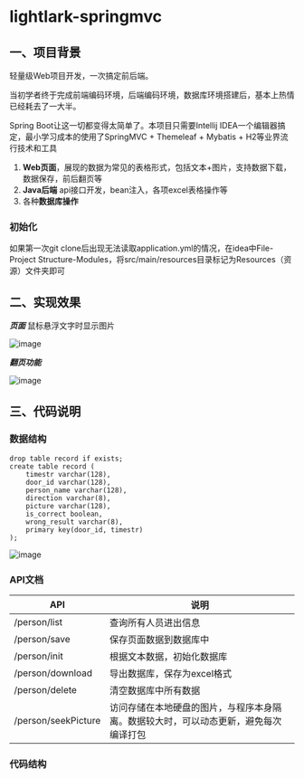 # lightlark-springmvc
## 一、项目背景
轻量级Web项目开发，一次搞定前后端。

当初学者终于完成前端编码环境，后端编码环境，数据库环境搭建后，基本上热情已经耗去了一大半。

Spring Boot让这一切都变得太简单了。本项目只需要Intellij IDEA一个编辑器搞定，最小学习成本的使用了SpringMVC + Themeleaf + Mybatis + H2等业界流行技术和工具

1. **Web页面**，展现的数据为常见的表格形式，包括文本+图片，支持数据下载，数据保存，前后翻页等
2. **Java后端** api接口开发，bean注入，各项excel表格操作等
3. 各种**数据库操作**

### 初始化
如果第一次git clone后出现无法读取application.yml的情况，在idea中File-Project Structure-Modules，将src/main/resources目录标记为Resources（资源）文件夹即可
## 二、实现效果
***页面*** 鼠标悬浮文字时显示图片

![image](https://user-images.githubusercontent.com/56336381/122005596-6c6b2500-cde8-11eb-97f9-090e13b8a362.png)

***翻页功能***

![image](https://user-images.githubusercontent.com/56336381/122005609-6ffeac00-cde8-11eb-8060-6cd81a2f504f.png)
## 三、代码说明

### 数据结构
```
drop table record if exists;
create table record (
    timestr varchar(128),
    door_id varchar(128),
    person_name varchar(128),
    direction varchar(8),
    picture varchar(128),
    is_correct boolean,
    wrong_result varchar(8),
    primary key(door_id, timestr)
);

```

![image](https://user-images.githubusercontent.com/56336381/122006430-66c20f00-cde9-11eb-89e4-0f2088c85852.png)

### API文档
|API|说明|
|-|-|
|/person/list|查询所有人员进出信息|
|/person/save|保存页面数据到数据库中|
|/person/init|根据文本数据，初始化数据库|
|/person/download|导出数据库，保存为excel格式|
|/person/delete|清空数据库中所有数据|
|/person/seekPicture|访问存储在本地硬盘的图片，与程序本身隔离。数据较大时，可以动态更新，避免每次编译打包|

### 代码结构

